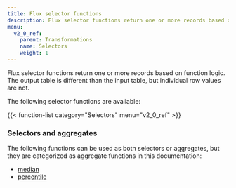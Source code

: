 ```yaml
---
title: Flux selector functions
description: Flux selector functions return one or more records based on function logic.
menu:
  v2_0_ref:
    parent: Transformations
    name: Selectors
    weight: 1
---
```


Flux selector functions return one or more records based on function logic.
The output table is different than the input table, but individual row values are not.

The following selector functions are available:

{{< function-list category="Selectors" menu="v2_0_ref" >}}


### Selectors and aggregates
The following functions can be used as both selectors or aggregates, but they are
categorized as aggregate functions in this documentation:

- [median](/v2.0/reference/flux/functions/transformations/aggregates/median)
- [percentile](/v2.0/reference/flux/functions/transformations/aggregates/percentile)
